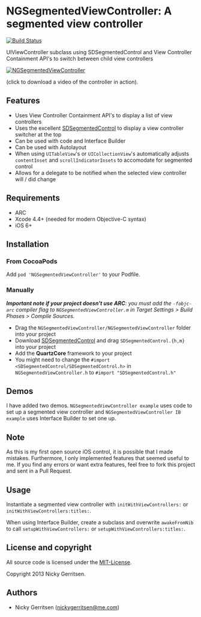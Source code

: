 # NGSegmentedViewController: A segmented view controller

[![Build Status](https://travis-ci.org/nickygerritsen/NGSegmentedViewController.png?branch=master)](https://travis-ci.org/nickygerritsen/NGSegmentedViewController)

UIViewController subclass using SDSegmentedControl and View Controller Containment API's to switch between child view controllers

[![NGSegmentedViewController](https://raw.github.com/nickygerritsen/NGSegmentedViewController/master/screenshot%20and%20video/NGSegmentedViewController.png)](https://raw.github.com/nickygerritsen/NGSegmentedViewController/master/screenshot%20and%20video/NGSegmentedViewController.mov)

(click to download a video of the controller in action).

## Features

- Uses View Controller Containment API's to display a list of view controllers
- Uses the excellent [SDSegmentedControl](http://github.com/rs/SDSegmentedControl) to display a view controller switcher at the top
- Can be used with code and Interface Builder
- Can be used with Autolayout
- When using `UITableView`'s or `UICollectionView`'s automatically adjusts `contentInset` and `scrollIndicatorInsets` to accomodate for segmented control
- Allows for a delegate to be notified when the selected view controller will / did change

## Requirements

- ARC
- Xcode 4.4+ (needed for modern Objective-C syntax)
- iOS 6+

## Installation

### From CocoaPods

Add `pod 'NGSegmentedViewController'` to your Podfile.

### Manually

_**Important note if your project doesn't use ARC**: you must add the `-fobjc-arc` compiler flag to `NGSegmentedViewController.m` in Target Settings > Build Phases > Compile Sources._

* Drag the `NGSegmentedViewController/NGSegmentedViewController` folder into your project
* Download [SDSegmentedControl](http://github.com/rs/SDSegmentedControl) and drag `SDSegmentedControl.{h,m}` into your project
* Add the **QuartzCore** framework to your project
* You might need to change the `#import <SDSegmentedControl/SDSegmentedControl.h>` in `NGSegmentedViewController.h` to `#import "SDSegmentedControl.h"`

## Demos

I have added two demos. `NGSegmentedViewController example` uses code to set up a segmented view controller and `NGSegmentedViewController IB example` uses Interface Builder to set one up.

## Note

As this is my first open source iOS control, it is possible that I made mistakes. Furthermore, I only implemented features that seemed useful to me. If you find any errors or want extra features, feel free to fork this project and sent in a Pull Request.

## Usage

Instantiate a segmented view controller with `initWithViewControllers:` or `initWithViewControllers:titles:`.

When using Interface Builder, create a subclass and overwrite `awakeFromNib` to call `setupWithViewControllers:` or `setupWithViewControllers:titles:`.

## License and copyright

All source code is licensed under the [MIT-License](https://raw.github.com/nickygerritsen/NGSegmentedViewController/master/LICENSE).

Copyright 2013 Nicky Gerritsen.

## Authors

- Nicky Gerritsen (<nickygerritsen@me.com>)